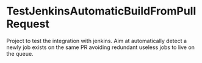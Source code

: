# TestJenkinsAutomaticBuildFromPullRequest
Project to test the integration with jenkins. Aim at automatically detect a newly job exists on the same PR avoiding  redundant useless jobs to live on the queue.

